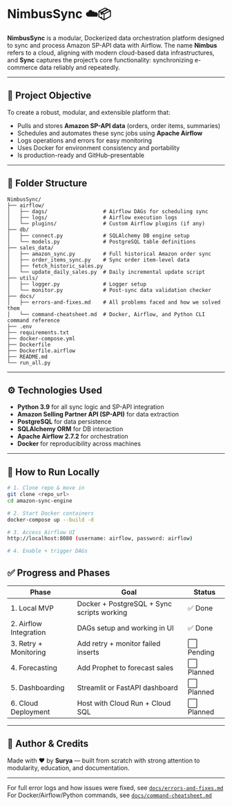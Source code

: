 # NimbusSync ☁️📦

**NimbusSync** is a modular, Dockerized data orchestration platform designed to sync and process Amazon SP-API data with Airflow. The name **Nimbus** refers to a cloud, aligning with modern cloud-based data infrastructures, and **Sync** captures the project’s core functionality: synchronizing e-commerce data reliably and repeatedly.

---

## 📌 Project Objective

To create a robust, modular, and extensible platform that:
- Pulls and stores **Amazon SP-API data** (orders, order items, summaries)
- Schedules and automates these sync jobs using **Apache Airflow**
- Logs operations and errors for easy monitoring
- Uses Docker for environment consistency and portability
- Is production-ready and GitHub-presentable

---

## 📁 Folder Structure

```
NimbusSync/
├── airflow/
│   ├── dags/                  # Airflow DAGs for scheduling sync
│   ├── logs/                  # Airflow execution logs
│   └── plugins/               # Custom Airflow plugins (if any)
├── db/
│   ├── connect.py             # SQLAlchemy DB engine setup
│   └── models.py              # PostgreSQL table definitions
├── sales_data/
│   ├── amazon_sync.py         # Full historical Amazon order sync
│   ├── order_items_sync.py    # Sync order item-level data
│   ├── fetch_historic_sales.py
│   └── update_daily_sales.py  # Daily incremental update script
├── utils/
│   ├── logger.py              # Logger setup
│   └── monitor.py             # Post-sync data validation checker
├── docs/
│   ├── errors-and-fixes.md    # All problems faced and how we solved them
│   └── command-cheatsheet.md  # Docker, Airflow, and Python CLI command reference
├── .env
├── requirements.txt
├── docker-compose.yml
├── Dockerfile
├── Dockerfile.airflow
├── README.md
└── run_all.py
```

---

## ⚙️ Technologies Used

- **Python 3.9** for all sync logic and SP-API integration
- **Amazon Selling Partner API (SP-API)** for data extraction
- **PostgreSQL** for data persistence
- **SQLAlchemy ORM** for DB interaction
- **Apache Airflow 2.7.2** for orchestration
- **Docker** for reproducibility across machines

---
## 🧪 How to Run Locally

```bash
# 1. Clone repo & move in
git clone <repo_url>
cd amazon-sync-engine

# 2. Start Docker containers
docker-compose up --build -d

# 3. Access Airflow UI
http://localhost:8080 (username: airflow, password: airflow)

# 4. Enable + trigger DAGs
```
## ✅ Progress and Phases

| Phase                  | Goal | Status |
|------------------------|------|--------|
| 1. Local MVP           | Docker + PostgreSQL + Sync scripts working | ✅ Done |
| 2. Airflow Integration | DAGs setup and working in UI | ✅ Done |
| 3. Retry + Monitoring  | Add retry + monitor failed inserts | ⬜ Pending |
| 4. Forecasting         | Add Prophet to forecast sales | ⬜ Planned |
| 5. Dashboarding        | Streamlit or FastAPI dashboard | ⬜ Planned |
| 6. Cloud Deployment    | Host with Cloud Run + Cloud SQL | ⬜ Planned |

---

## 🔐 Author & Credits

Made with ❤️ by **Surya** — built from scratch with strong attention to modularity, education, and documentation.

---

For full error logs and how issues were fixed, see [`docs/errors-and-fixes.md`](docs/errors-and-fixes.md)  
For Docker/Airflow/Python commands, see [`docs/command-cheatsheet.md`](docs/command-cheatsheet.md)
